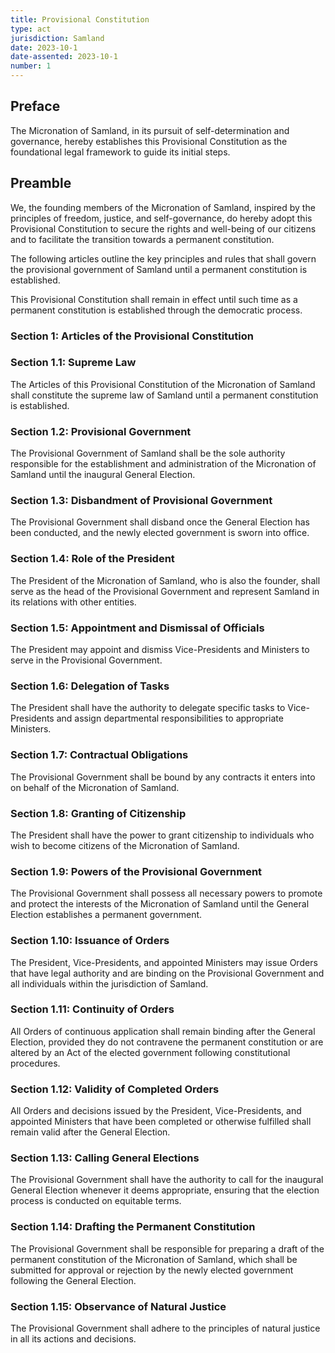 ```yaml
---
title: Provisional Constitution
type: act
jurisdiction: Samland
date: 2023-10-1
date-assented: 2023-10-1
number: 1
---
```


## Preface

The Micronation of Samland, in its pursuit of self-determination and governance, hereby establishes this Provisional Constitution as the foundational legal framework to guide its initial steps.

## Preamble

We, the founding members of the Micronation of Samland, inspired by the principles of freedom, justice, and self-governance, do hereby adopt this Provisional Constitution to secure the rights and well-being of our citizens and to facilitate the transition towards a permanent constitution.

The following articles outline the key principles and rules that shall govern the provisional government of Samland until a permanent constitution is established.

This Provisional Constitution shall remain in effect until such time as a permanent constitution is established through the democratic process.

### Section 1: Articles of the Provisional Constitution

### Section 1.1: Supreme Law

The Articles of this Provisional Constitution of the Micronation of Samland shall constitute the supreme law of Samland until a permanent constitution is established.

### Section 1.2: Provisional Government

The Provisional Government of Samland shall be the sole authority responsible for the establishment and administration of the Micronation of Samland until the inaugural General Election.

### Section 1.3: Disbandment of Provisional Government

The Provisional Government shall disband once the General Election has been conducted, and the newly elected government is sworn into office.

### Section 1.4: Role of the President

The President of the Micronation of Samland, who is also the founder, shall serve as the head of the Provisional Government and represent Samland in its relations with other entities.

### Section 1.5: Appointment and Dismissal of Officials

The President may appoint and dismiss Vice-Presidents and Ministers to serve in the Provisional Government.

### Section 1.6: Delegation of Tasks

The President shall have the authority to delegate specific tasks to Vice-Presidents and assign departmental responsibilities to appropriate Ministers.

### Section 1.7: Contractual Obligations

The Provisional Government shall be bound by any contracts it enters into on behalf of the Micronation of Samland.

### Section 1.8: Granting of Citizenship

The President shall have the power to grant citizenship to individuals who wish to become citizens of the Micronation of Samland.

### Section 1.9: Powers of the Provisional Government

The Provisional Government shall possess all necessary powers to promote and protect the interests of the Micronation of Samland until the General Election establishes a permanent government.

### Section 1.10: Issuance of Orders

The President, Vice-Presidents, and appointed Ministers may issue Orders that have legal authority and are binding on the Provisional Government and all individuals within the jurisdiction of Samland.

### Section 1.11: Continuity of Orders

All Orders of continuous application shall remain binding after the General Election, provided they do not contravene the permanent constitution or are altered by an Act of the elected government following constitutional procedures.

### Section 1.12: Validity of Completed Orders

All Orders and decisions issued by the President, Vice-Presidents, and appointed Ministers that have been completed or otherwise fulfilled shall remain valid after the General Election.

### Section 1.13: Calling General Elections

The Provisional Government shall have the authority to call for the inaugural General Election whenever it deems appropriate, ensuring that the election process is conducted on equitable terms.

### Section 1.14: Drafting the Permanent Constitution

The Provisional Government shall be responsible for preparing a draft of the permanent constitution of the Micronation of Samland, which shall be submitted for approval or rejection by the newly elected government following the General Election.

### Section 1.15: Observance of Natural Justice

The Provisional Government shall adhere to the principles of natural justice in all its actions and decisions.
